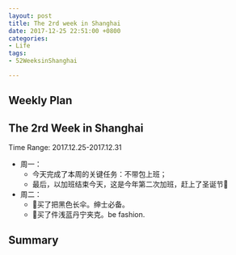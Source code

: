```yaml
---
layout: post
title: The 2rd week in Shanghai
date: 2017-12-25 22:51:00 +0800
categories:
- Life
tags:
- 52WeeksinShanghai

---
```


## Weekly Plan

## The 2rd Week in Shanghai

Time Range: 2017.12.25-2017.12.31

- 周一：
	- 今天完成了本周的关键任务：不带包上班；
	- 最后，以加班结束今天，这是今年第二次加班，赶上了圣诞节🎄
- 周二：
	- 🌂买了把黑色长伞。绅士必备。
	- 🤠买了件浅蓝丹宁夹克。be fashion.


## Summary

